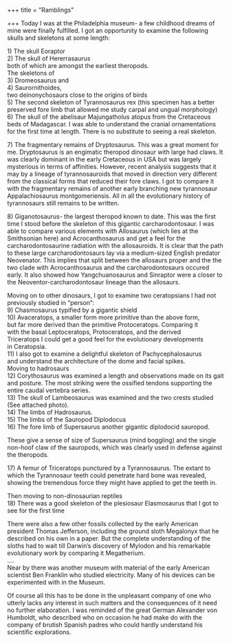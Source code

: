 +++
title = "Ramblings"

+++
Today I was at the Philadelphia museum- a few childhood dreams of mine
were finally fulfilled. I got an opportunity to examine the following
skulls and skeletons at some length:

1\) The skull Eoraptor  
2\) The skull of Hererrasaurus  
both of which are amongst the earliest theropods.  
The skeletons of  
3\) Dromeosaurus and  
4\) Saurornithoides,  
two deinonychosaurs close to the origins of birds  
5\) The second skeleton of Tyrannosaurus rex (this specimen has a better
preserved fore limb that allowed me study carpal and ungual
morphology)  
6\) The skull of the abelisaur Majungatholus atopus from the Cretaceous
beds of Madagascar. I was able to understand the cranial ornamentations
for the first time at length. There is no substitute to seeing a real
skeleton.

7\) The fragmentary remains of Dryptosaurus. This was a great moment for
me. Dryptosaurus is an engimatic theropod dinosaur with large had claws.
It was clearly dominant in the early Cretaceous in USA but was largely
mysterious in terms of affinities. However, recent analysis suggests
that it may by a lineage of tyrannosauroids that moved in direction very
different from the classical forms that reduced their fore claws. I got
to compare it with the fragmentary remains of another early branching
new tyrannosaur Appalachiosaurus montgomeriensis. All in all the
evolutionary history of tyrannosaurs still remains to be written.

8\) Giganotosaurus- the largest theropod known to date. This was the
first time I stood before the skeleton of this gigantic
carcharodontosaur. I was able to compare various elements with
Allosaurus (which lies at the Smithsonian here) and Acrocanthosaurus and
get a feel for the carcharodontosaurine radiation with the allosauroids.
It is clear that the path to these large carcharodontosaurs lay via a
medium-sized English predator Neovenator. This implies that split
between the allosaurs proper and the the two clade with Acrocanthosaurus
and the carcharodontosaurs occured early. It also showed how
Yangchuanosaurus and Sinraptor were a closer to the
Neoventor-carcharodontosaur lineage than the allosaurs.

Moving on to other dinosaurs, I got to examine two ceratopsians I had
not previously studied in “person”:  
9\) Chasmosaurus typified by a gigantic shield  
10\) Avaceratops, a smaller form more primitive than the above form,  
but far more derived than the primitive Protoceratops. Comparing it  
with the basal Leptoceratops, Protoceratops, and the derived  
Triceratops I could get a good feel for the evolutionary developments  
in Ceratopsia.  
11\) I also got to examine a delightful skeleton of Pachycephalosaurus  
and understand the architecture of the dome and facial spikes.  
Moving to hadrosaurs  
12\) Corythosaurus was examined a length and observations made on its
gait and posture. The most striking were the ossified tendons supporting
the entire caudal vertebra series.  
13\) The skull of Lambeosaurus was examined and the two crests studied
(See attached photo).  
14\) The limbs of Hadrosaurus.  
15\) The limbs of the Sauropod Diplodocus  
16\) The fore limb of Supersaurus another gigantic diplodocid sauropod.

These give a sense of size of Supersaurus (mind boggling) and the single
non-hoof claw of the sauropods, which was clearly used in defense
against the theropods.

17\) A femur of Triceratops punctured by a Tyrannosaurus. The extant to
which the Tyrannosaur teeth could penetrate hard bone was revealed,
showing the tremendous force they might have applied to get the teeth
in.

Then moving to non-dinosaurian reptiles  
18\) There was a good skeleton of the plesiosaur Elasmosaurus that I got
to see for the first time

There were also a few other fossils collected by the early American
president Thomas Jefferson, including the ground sloth Megalonyx that he
described on his own in a paper. But the complete understanding of the
sloths had to wait till Darwin’s discovery of Mylodon and his remarkable
evolutionary work by comparing it Megatherium.  
….  
Near by there was another museum with material of the early American
scientist Ben Franklin who studied electricity. Many of his devices can
be experimented with in the Museum.

Of course all this has to be done in the unpleasant company of one who
utterly lacks any interest in such matters and the consequences of it
need no further elaboration. I was reminded of the great German
Alexander von Humboldt, who described who on occasion he had make do
with the company of brutish Spanish padres who could hardly understand
his scientific explorations.
